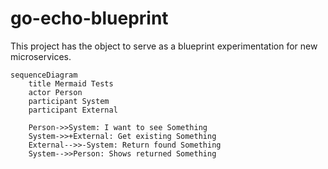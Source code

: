 # go-echo-blueprint
This project has the object to serve as a blueprint experimentation for new microservices.

```mermaid
sequenceDiagram
    title Mermaid Tests
    actor Person
    participant System
    participant External

    Person->>System: I want to see Something
    System->>+External: Get existing Something
    External-->>-System: Return found Something
    System-->>Person: Shows returned Something
```